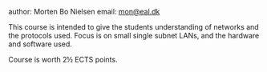 author: Morten Bo Nielsen
email: mon@eal.dk

This course is intended to give the students understanding of networks and the protocols used. Focus is on small single subnet LANs, and the hardware and software used.

Course is worth 2½ ECTS points. 
